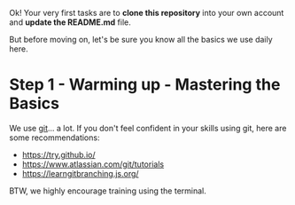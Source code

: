 Ok! Your very first tasks are to **clone this repository** into your own account and **update the README.md** file.

But before moving on, let's be sure you know all the basics we use daily here.

# Step 1 - Warming up - Mastering the Basics

We use [git](https://git-scm.com/)... a lot. If you don't feel confident in your skills using git, here are some recommendations:

- https://try.github.io/
- https://www.atlassian.com/git/tutorials
- https://learngitbranching.js.org/

BTW, we highly encourage training using the terminal.

